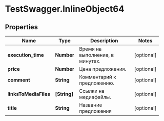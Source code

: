 # TestSwagger.InlineObject64

## Properties

Name | Type | Description | Notes
------------ | ------------- | ------------- | -------------
**execution_time** | **Number** | Время на выполнение, в минутах. | [optional] 
**price** | **Number** | Цена предложения. | [optional] 
**comment** | **String** | Комментарий к предложению. | [optional] 
**linksToMediaFiles** | **[String]** | Ссылки на медиафайлы. | [optional] 
**title** | **String** | Название предложения | [optional] 


